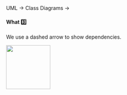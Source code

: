 <div id="path">UML &rarr; Class Diagrams &rarr;</div>

<div id="title">

#### What :three:

</div>

<div id="body">

We use a dashed arrow to show dependencies.

<img src="{{baseUrl}}/uml/classDiagrams/dependencies/what/images/notation.png" height="120" />
<p/>

</div>

<div id="extras">
</div>

</div>
